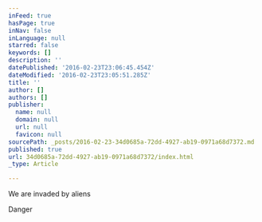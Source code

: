 ```yaml
---
inFeed: true
hasPage: true
inNav: false
inLanguage: null
starred: false
keywords: []
description: ''
datePublished: '2016-02-23T23:06:45.454Z'
dateModified: '2016-02-23T23:05:51.285Z'
title: ''
author: []
authors: []
publisher:
  name: null
  domain: null
  url: null
  favicon: null
sourcePath: _posts/2016-02-23-34d0685a-72dd-4927-ab19-0971a68d7372.md
published: true
url: 34d0685a-72dd-4927-ab19-0971a68d7372/index.html
_type: Article

---
```

We are invaded by aliens

Danger